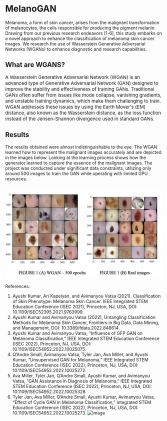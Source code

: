 # MelanoGAN
Melanoma, a form of skin cancer, arises from the malignant transformation of melanocytes, the cells responsible for producing the pigment melanin. Drawing from our previous research endeavors [1-6], this study embarks on a novel approach to enhance the classification of melanoma skin cancer images. We research the use of Wasserstein Generative Adversarial Networks (WGANs) to enhance diagnostic and research capabilities.

<h2> What are WGANS? </h2>
<p style="font-size: 15px;"> A Wasserstein Generative Adversarial Network (WGAN) is an advanced type of Generative Adversarial Network (GAN) designed to improve the stability and effectiveness of training GANs. Traditional GANs often suffer from issues like mode collapse, vanishing gradients, and unstable training dynamics, which make them challenging to train. WGAN addresses these issues by using the Earth Mover's (EM) distance, also known as the Wasserstein distance, as the loss function instead of the Jensen-Shannon divergence used in standard GANs. </p>

<h2> Results </h2>
The results obtained were almost indistinguishable to the eye. The WGAN learned how to represent the malignant images accurately and are depicted in the images below. Looking at the learning process shows how the generator learned to capture the essence of the malignant images. The project was conducted under significant data constraints, utilizing only around 500 images to train the GAN while operating with limited GPU resources.
<br>
<br>

![Alt text](wgan-image.png)




References:
1.	Ayushi Kumar, Ari Kapelyan, and Avimanyou Vatsa (2021). Classification of Skin Phenotype: Melanoma Skin Cancer. IEEE Integrated STEM Education Conference (ISEC 2021), Princeton, NJ, USA, DOI: 10.1109/ISEC52395.2021.9763999. 
2.	Ayushi Kumar and Avimanyou Vatsa (2022), Untangling Classification Methods for Melanoma Skin Cancer, Frontiers in Big Data, Data Mining, and Management, DOI: 10.3389/fdata.2022.848614. 
3.	Ayushi Kumar and Avimanyou Vatsa, “Influence of GFP GAN on Melanoma Classification,” IEEE Integrated STEM Education Conference (ISEC 2022), Princeton, NJ, USA, DOI: 10.1109/ISEC54952.2022.10025075. 
4.	Q’Andre Small, Avimanyou Vatsa, Tyler Jan, Ava Miller, and Ayushi Kumar, “Unsupervised GAN for Melanoma,” IEEE Integrated STEM Education Conference (ISEC 2022), Princeton, NJ, USA, DOI: 10.1109/ISEC54952.2022.10025272. 
5.	Ava Miller, Tyler Jan, Q’Andre Small, Ayushi Kumar, and Avimanyou Vatsa, “GAN Assistance in Diagnosis of Melanoma,” IEEE Integrated STEM Education Conference (ISEC 2022), Princeton, NJ, USA, DOI: 10.1109/ISEC54952.2022.10025328. 
6.	Tyler Jan, Ava Miller, Q’Andre Small, Ayushi Kumar, Avimanyou Vatsa, “Effect of Cycle GAN in Melanoma Classification,” Integrated STEM Education Conference (ISEC 2022), Princeton, NJ, USA, DOI: 10.1109/ISEC54952.2022.10025273.
![image](https://github.com/user-attachments/assets/5f8f8550-59aa-4736-91a9-1258c74e78f1)

